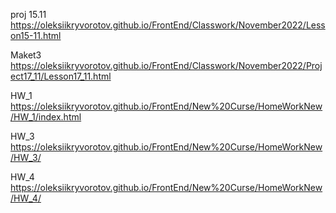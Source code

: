 proj 15.11   https://oleksiikryvorotov.github.io/FrontEnd/Classwork/November2022/Lesson15-11.html



Maket3    https://oleksiikryvorotov.github.io/FrontEnd/Classwork/November2022/Project17_11/Lesson17_11.html



HW_1  https://oleksiikryvorotov.github.io/FrontEnd/New%20Curse/HomeWorkNew/HW_1/index.html


HW_3 https://oleksiikryvorotov.github.io/FrontEnd/New%20Curse/HomeWorkNew/HW_3/


HW_4  https://oleksiikryvorotov.github.io/FrontEnd/New%20Curse/HomeWorkNew/HW_4/
